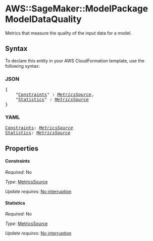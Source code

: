 # AWS::SageMaker::ModelPackage ModelDataQuality

Metrics that measure the quality of the input data for a model.

## Syntax

To declare this entity in your AWS CloudFormation template, use the following syntax:

### JSON

<pre>
{
    "<a href="#constraints" title="Constraints">Constraints</a>" : <i><a href="metricssource.md">MetricsSource</a></i>,
    "<a href="#statistics" title="Statistics">Statistics</a>" : <i><a href="metricssource.md">MetricsSource</a></i>
}
</pre>

### YAML

<pre>
<a href="#constraints" title="Constraints">Constraints</a>: <i><a href="metricssource.md">MetricsSource</a></i>
<a href="#statistics" title="Statistics">Statistics</a>: <i><a href="metricssource.md">MetricsSource</a></i>
</pre>

## Properties

#### Constraints

_Required_: No

_Type_: <a href="metricssource.md">MetricsSource</a>

_Update requires_: [No interruption](https://docs.aws.amazon.com/AWSCloudFormation/latest/UserGuide/using-cfn-updating-stacks-update-behaviors.html#update-no-interrupt)

#### Statistics

_Required_: No

_Type_: <a href="metricssource.md">MetricsSource</a>

_Update requires_: [No interruption](https://docs.aws.amazon.com/AWSCloudFormation/latest/UserGuide/using-cfn-updating-stacks-update-behaviors.html#update-no-interrupt)

